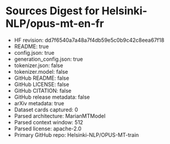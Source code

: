 # Sources Digest for Helsinki-NLP/opus-mt-en-fr
- HF revision: dd7f6540a7a48a7f4db59e5c0b9c42c8eea67f18
- README: true
- config.json: true
- generation_config.json: true
- tokenizer.json: false
- tokenizer.model: false
- GitHub README: false
- GitHub LICENSE: false
- GitHub CITATION: false
- GitHub release metadata: false
- arXiv metadata: true
- Dataset cards captured: 0
- Parsed architecture: MarianMTModel
- Parsed context window: 512
- Parsed license: apache-2.0
- Primary GitHub repo: Helsinki-NLP/OPUS-MT-train
